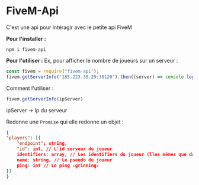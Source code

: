 # FiveM-Api
C'est une api pour intéragir avec le petite api FiveM

**Pour l'installer :**
```
npm i fivem-api
```
**Pour l'utiliser :**
Ex, pour afficher le nombre de joueurs sur un serveur : 
```javascript
const fivem = require("fivem-api");
fivem.getServerInfo("185.223.30.29:30120").then((server) => console.log(server.players.length))
```
Comment l'utiliser : 
```javascript
fivem.getServerInfo(ipServer)
```
ipServer -> Ip du serveur

Redonne une `Promise` qui elle redonne un objet :
```json
{
"players": [{
	"endpoint"; string,
	"id": int, // L'id serveur du joueur
	identifiers: array, // Les identifiers du joueur (lles mêmes que dans les resources FiveM)
	name: string, // Le pseudo du joueur
	ping: int // Le ping :grinning:
}]
}
```
<!--stackedit_data:
eyJoaXN0b3J5IjpbODkwNjQ4ODY5LDEzNjY3ODMxMTNdfQ==
-->